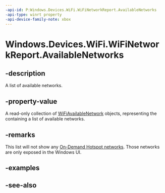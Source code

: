 ```yaml
---
-api-id: P:Windows.Devices.WiFi.WiFiNetworkReport.AvailableNetworks
-api-type: winrt property
-api-device-family-note: xbox
---
```


<!-- Property syntax
public Windows.Foundation.Collections.IVectorView<Windows.Devices.WiFi.WiFiAvailableNetwork> AvailableNetworks { get; }
-->

# Windows.Devices.WiFi.WiFiNetworkReport.AvailableNetworks

## -description
A list of available networks.

## -property-value
A read-only collection of [WiFiAvailableNetwork](/uwp/api/windows.devices.wifi.wifiavailablenetwork) objects, representing the containing a list of available networks.

## -remarks

This list will not show any [On-Demand Hotspot networks](/uwp/api/windows.devices.wifi.wifiondemandhotspotnetwork). Those networks are only exposed in the Windows UI. 

## -examples

## -see-also
